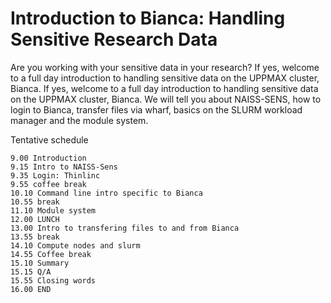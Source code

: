 # Introduction to Bianca: Handling Sensitive Research Data

Are you working with your sensitive data in your research? If yes, welcome to a full day introduction to handling sensitive data on the UPPMAX cluster, Bianca. If yes, welcome to a full day introduction to handling sensitive data on the UPPMAX cluster, Bianca. We will tell you about NAISS-SENS, how to login to Bianca, transfer files via wharf, basics on the SLURM workload manager and the module system.

Tentative schedule

    9.00 Introduction
    9.15 Intro to NAISS-Sens
    9.35 Login: Thinlinc
    9.55 coffee break
    10.10 Command line intro specific to Bianca
    10.55 break
    11.10 Module system
    12.00 LUNCH
    13.00 Intro to transfering files to and from Bianca
    13.55 break
    14.10 Compute nodes and slurm
    14.55 Coffee break
    15.10 Summary
    15.15 Q/A
    15.55 Closing words
    16.00 END
